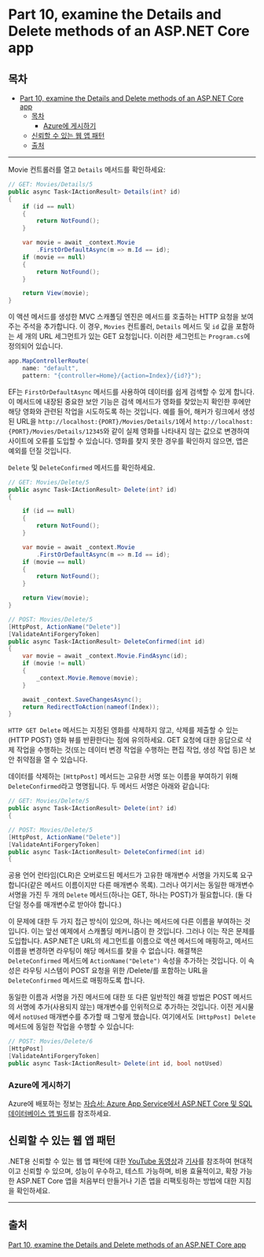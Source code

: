 # Part 10, examine the Details and Delete methods of an ASP.NET Core app

## 목차
- [Part 10, examine the Details and Delete methods of an ASP.NET Core app](#part-10-examine-the-details-and-delete-methods-of-an-aspnet-core-app)
  - [목차](#목차)
    - [Azure에 게시하기](#azure에-게시하기)
  - [신뢰할 수 있는 웹 앱 패턴](#신뢰할-수-있는-웹-앱-패턴)
  - [출처](#출처)

---
Movie 컨트롤러를 열고 `Details` 메서드를 확인하세요:

```C#
// GET: Movies/Details/5
public async Task<IActionResult> Details(int? id)
{
    if (id == null)
    {
        return NotFound();
    }

    var movie = await _context.Movie
        .FirstOrDefaultAsync(m => m.Id == id);
    if (movie == null)
    {
        return NotFound();
    }

    return View(movie);
}
```

이 액션 메서드를 생성한 MVC 스캐폴딩 엔진은 메서드를 호출하는 HTTP 요청을 보여주는 주석을 추가합니다. 이 경우, `Movies` 컨트롤러, `Details` 메서드 및 `id` 값을 포함하는 세 개의 URL 세그먼트가 있는 GET 요청입니다. 이러한 세그먼트는 `Program.cs`에 정의되어 있습니다.

```C#
app.MapControllerRoute(
    name: "default",
    pattern: "{controller=Home}/{action=Index}/{id?}");
```

EF는 `FirstOrDefaultAsync` 메서드를 사용하여 데이터를 쉽게 검색할 수 있게 합니다. 이 메서드에 내장된 중요한 보안 기능은 검색 메서드가 영화를 찾았는지 확인한 후에만 해당 영화와 관련된 작업을 시도하도록 하는 것입니다. 예를 들어, 해커가 링크에서 생성된 URL을 `http://localhost:{PORT}/Movies/Details/1`에서 `http://localhost:{PORT}/Movies/Details/12345`와 같이 실제 영화를 나타내지 않는 값으로 변경하여 사이트에 오류를 도입할 수 있습니다. 영화를 찾지 못한 경우를 확인하지 않으면, 앱은 예외를 던질 것입니다.

`Delete` 및 `DeleteConfirmed` 메서드를 확인하세요.

```C#
// GET: Movies/Delete/5
public async Task<IActionResult> Delete(int? id)
{

    if (id == null)
    {
        return NotFound();
    }

    var movie = await _context.Movie
        .FirstOrDefaultAsync(m => m.Id == id);
    if (movie == null)
    {
        return NotFound();
    }

    return View(movie);
}

// POST: Movies/Delete/5
[HttpPost, ActionName("Delete")]
[ValidateAntiForgeryToken]
public async Task<IActionResult> DeleteConfirmed(int id)
{
    var movie = await _context.Movie.FindAsync(id);
    if (movie != null)
    {
        _context.Movie.Remove(movie);
    }

    await _context.SaveChangesAsync();
    return RedirectToAction(nameof(Index));
}
```

`HTTP GET Delete` 메서드는 지정된 영화를 삭제하지 않고, 삭제를 제출할 수 있는(HTTP POST) 영화 뷰를 반환한다는 점에 유의하세요. GET 요청에 대한 응답으로 삭제 작업을 수행하는 것(또는 데이터 변경 작업을 수행하는 편집 작업, 생성 작업 등)은 보안 취약점을 열 수 있습니다.

데이터를 삭제하는 `[HttpPost]` 메서드는 고유한 서명 또는 이름을 부여하기 위해 `DeleteConfirmed`라고 명명됩니다. 두 메서드 서명은 아래와 같습니다:

```C#
// GET: Movies/Delete/5
public async Task<IActionResult> Delete(int? id)
{
```

```C#
// POST: Movies/Delete/5
[HttpPost, ActionName("Delete")]
[ValidateAntiForgeryToken]
public async Task<IActionResult> DeleteConfirmed(int id)
{
```

공용 언어 런타임(CLR)은 오버로드된 메서드가 고유한 매개변수 서명을 가지도록 요구합니다(같은 메서드 이름이지만 다른 매개변수 목록). 그러나 여기서는 동일한 매개변수 서명을 가진 두 개의 `Delete` 메서드(하나는 GET, 하나는 POST)가 필요합니다. (둘 다 단일 정수를 매개변수로 받아야 합니다.)

이 문제에 대한 두 가지 접근 방식이 있으며, 하나는 메서드에 다른 이름을 부여하는 것입니다. 이는 앞선 예제에서 스캐폴딩 메커니즘이 한 것입니다. 그러나 이는 작은 문제를 도입합니다. ASP.NET은 URL의 세그먼트를 이름으로 액션 메서드에 매핑하고, 메서드 이름을 변경하면 라우팅이 해당 메서드를 찾을 수 없습니다. 해결책은 `DeleteConfirmed` 메서드에 `ActionName("Delete")` 속성을 추가하는 것입니다. 이 속성은 라우팅 시스템이 POST 요청을 위한 /Delete/를 포함하는 URL을 `DeleteConfirmed` 메서드로 매핑하도록 합니다.

동일한 이름과 서명을 가진 메서드에 대한 또 다른 일반적인 해결 방법은 POST 메서드의 서명에 추가(사용되지 않는) 매개변수를 인위적으로 추가하는 것입니다. 이전 게시물에서 `notUsed` 매개변수를 추가할 때 그렇게 했습니다. 여기에서도 `[HttpPost] Delete` 메서드에 동일한 작업을 수행할 수 있습니다:

```csharp
// POST: Movies/Delete/6
[HttpPost]
[ValidateAntiForgeryToken]
public async Task<IActionResult> Delete(int id, bool notUsed)
```

### Azure에 게시하기

Azure에 배포하는 정보는 [자습서: Azure App Service에서 ASP.NET Core 및 SQL 데이터베이스 앱 빌드](https://learn.microsoft.com/en-us/azure/app-service/tutorial-dotnetcore-sqldb-app)를 참조하세요.

## 신뢰할 수 있는 웹 앱 패턴

.NET용 신뢰할 수 있는 웹 앱 패턴에 대한 [YouTube 동영상](https://www.youtube.com/watch?v=hNoUT9NRzDM)과 [기사](https://learn.microsoft.com/en-us/azure/architecture/reference-architectures/reliable-web-app/dotnet/pattern-overview)를 참조하여 현대적이고 신뢰할 수 있으며, 성능이 우수하고, 테스트 가능하며, 비용 효율적이고, 확장 가능한 ASP.NET Core 앱을 처음부터 만들거나 기존 앱을 리팩토링하는 방법에 대한 지침을 확인하세요.

---
## 출처
[Part 10, examine the Details and Delete methods of an ASP.NET Core app](https://learn.microsoft.com/en-us/aspnet/core/tutorials/first-mvc-app/details?view=aspnetcore-8.0)

